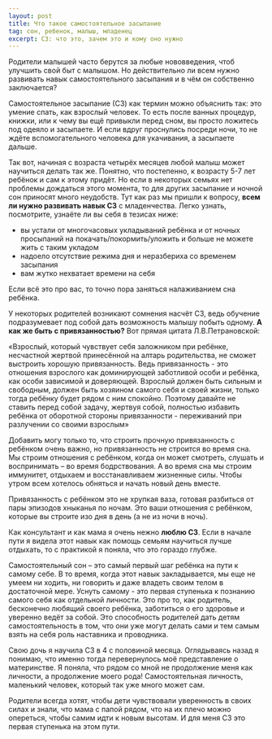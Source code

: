 ```yaml
---
layout: post
title: Что такое самостоятельное засыпание
tag: сон, ребенок, малыш, младенец
excerpt: СЗ: что это, зачем это и кому оно нужно
---
```


Родители малышей часто берутся за любые нововведения, чтоб улучшить свой быт с малышом. Но действительно ли всем нужно развивать навык самостоятельного засыпания и в чём он собственно заключается?

Самостоятельное засыпание (СЗ) как термин можно объяснить так: это умение спать, как взрослый человек. То есть после ванных процедур, книжки, или к чему вы ещё привыкли перед сном, вы просто ложитесь под одеяло и засыпаете. И если вдруг проснулись посреди ночи, то не ждёте вспомогательного человека для укачивания, а засыпаете дальше.

Так вот, начиная с возраста четырёх месяцев любой малыш может научиться делать так же. Понятно, что постепенно, к возрасту 5-7 лет ребёнок и сам к этому придёт. Но если в некоторых семьях нет проблемы дождаться этого момента, то для других засыпание и ночной сон приносят много неудобств. Тут как раз мы пришли к вопросу, **всем ли нужно развивать навык СЗ** с младенчества. Легко узнать, посмотрите, узнаёте ли вы себя в тезисах ниже:




- вы устали от многочасовых укладываний ребёнка и от ночных просыпаний на покачать/покормить/уложить и больше не можете жить с таким укладом
- надоело отсутствие режима дня и неразбериха со временем засыпания
- вам жутко нехватает времени на себя

Если всё это про вас, то точно пора заняться налаживанием сна ребёнка.

У некоторых родителей возникают сомнения насчёт СЗ, ведь обучение подразумевает под собой дать возможность малышу побыть одному. **А как же быть с привязанностью?** Вот прямая цитата Л.В.Петрановской: 

«Взрослый, который чувствует себя заложником при ребёнке, несчастной жертвой принесённой на алтарь родительства, не сможет выстроить хорошую привязанность. Ведь привязанность - это отношения взрослого как доминирующей заботливой особи и ребёнка, как особи зависимой и доверяющей. Взрослый должен быть сильным и свободным, должен быть хозяином самого себя и своей жизни, только тогда ребёнку будет рядом с ним спокойно. Поэтому давайте не ставить перед собой задачу, жертвуя собой, полностью избавить ребёнка от оборотной стороны привязанности - переживаний при разлучении со своими взрослым»

Добавить могу только то, что строить прочную привязанность с ребёнком очень важно, но привязанность не строится во время сна. Мы строим отношения с ребёнком, когда он может смотреть, слушать и воспринимать – во время бодрствования. А во время сна мы строим иммунитет, отдыхаем и восстанавливаем жизненные силы. Чтобы утром всем хотелось обняться и начать новый день вместе.

Привязанность с ребёнком это не хрупкая ваза, готовая разбиться от пары эпизодов хныканья по ночам. Это ваши отношения с ребёнком, которые вы строите изо дня в день (а не из ночи в ночь).

Как консультант и как мама я очень нежно **люблю СЗ**. Если в начале пути я видела этот навык как помощь семьям научиться лучше отдыхать, то с практикой я поняла, что это гораздо глубже.

Самостоятельный сон – это самый первый шаг ребёнка на пути к самому себе. В то время, когда этот навык закладывается, мы еще не умеем ни ходить, ни говорить и даже владеть своим телом в достаточной мере. Уснуть самому - это первая ступенька к познанию самого себя как отдельной личности. Это про то, как родитель, бесконечно любящий своего ребёнка, заботиться о его здоровье и уверенно ведёт за собой. Это способность родителей дать детям самостоятельность в том, что они уже могут делать сами и тем самым взять на себя роль наставника и проводника.

Свою дочь я научила СЗ в 4 с половиной месяца. Оглядываясь назад я понимаю, что именно тогда перевернулось моё представление о материнстве. Я поняла, что рядом со мной не продолжение меня как личности, а продолжение моего рода! Самостоятельная личность, маленький человек, который так уже много может сам.

Родители всегда хотят, чтобы дети чувствовали уверенность в своих силах и знали, что мама с папой рядом, что на их плечо можно опереться, чтобы самим идти к новым высотам. И для меня СЗ это первая ступенька на этом пути.

